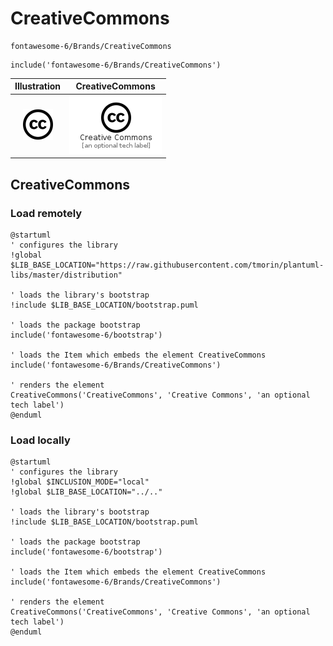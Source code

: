 # CreativeCommons


```text
fontawesome-6/Brands/CreativeCommons
```

```text
include('fontawesome-6/Brands/CreativeCommons')
```



| Illustration | CreativeCommons |
| :---: | :---: |
| ![illustration for Illustration](../../fontawesome-6/Brands/CreativeCommons.png) | ![illustration for CreativeCommons](../../fontawesome-6/Brands/CreativeCommons.Local.png) |




## CreativeCommons

### Load remotely
```plantuml
@startuml
' configures the library
!global $LIB_BASE_LOCATION="https://raw.githubusercontent.com/tmorin/plantuml-libs/master/distribution"

' loads the library's bootstrap
!include $LIB_BASE_LOCATION/bootstrap.puml

' loads the package bootstrap
include('fontawesome-6/bootstrap')

' loads the Item which embeds the element CreativeCommons
include('fontawesome-6/Brands/CreativeCommons')

' renders the element
CreativeCommons('CreativeCommons', 'Creative Commons', 'an optional tech label')
@enduml
```

### Load locally
```plantuml
@startuml
' configures the library
!global $INCLUSION_MODE="local"
!global $LIB_BASE_LOCATION="../.."

' loads the library's bootstrap
!include $LIB_BASE_LOCATION/bootstrap.puml

' loads the package bootstrap
include('fontawesome-6/bootstrap')

' loads the Item which embeds the element CreativeCommons
include('fontawesome-6/Brands/CreativeCommons')

' renders the element
CreativeCommons('CreativeCommons', 'Creative Commons', 'an optional tech label')
@enduml
```

